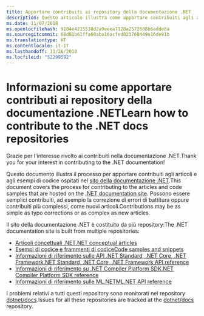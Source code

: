 ```yaml
---
title: Apportare contribuiti ai repository della documentazione .NET
description: Questo articolo illustra come apportare contribuiti agli articoli e agli esempi di codice disponibili nei repository che costituiscono la documentazione .NET.
ms.date: 11/07/2018
ms.openlocfilehash: 9104e4215538d2a9eeea7128a2572608b6adde8a
ms.sourcegitcommit: 68d81b61ffa60aba16acfed023760449e16de91b
ms.translationtype: HT
ms.contentlocale: it-IT
ms.lasthandoff: 11/26/2018
ms.locfileid: "52299592"
---
```

# <a name="learn-how-to-contribute-to-the-net-docs-repositories"></a><span data-ttu-id="00980-103">Informazioni su come apportare contributi ai repository della documentazione .NET</span><span class="sxs-lookup"><span data-stu-id="00980-103">Learn how to contribute to the .NET docs repositories</span></span>

<span data-ttu-id="00980-104">Grazie per l'interesse rivolto ai contribuiti nella documentazione .NET.</span><span class="sxs-lookup"><span data-stu-id="00980-104">Thank you for your interest in contributing to the .NET documentation!</span></span>

<span data-ttu-id="00980-105">Questo documento illustra il processo per apportare contribuiti agli articoli e agli esempi di codice ospitati nel [sito della documentazione .NET](https://docs.microsoft.com/dotnet).</span><span class="sxs-lookup"><span data-stu-id="00980-105">This document covers the process for contributing to the articles and code samples that are hosted on the [.NET documentation site](https://docs.microsoft.com/dotnet).</span></span> <span data-ttu-id="00980-106">Possono essere semplici contribuiti, ad esempio la correzione di errori di battitura oppure contribuiti più complessi, come nuovi articoli.</span><span class="sxs-lookup"><span data-stu-id="00980-106">Contributions may be as simple as typo corrections or as complex as new articles.</span></span>

<span data-ttu-id="00980-107">Il sito della documentazione .NET è costituito da più repository:</span><span class="sxs-lookup"><span data-stu-id="00980-107">The .NET documentation site is built from multiple repositories:</span></span>

- [<span data-ttu-id="00980-108">Articoli concettuali .NET</span><span class="sxs-lookup"><span data-stu-id="00980-108">.NET conceptual articles</span></span>](https://github.com/dotnet/docs)
- [<span data-ttu-id="00980-109">Esempi di codice e frammenti di codice</span><span class="sxs-lookup"><span data-stu-id="00980-109">Code samples and snippets</span></span>](https://github.com/dotnet/samples)
- [<span data-ttu-id="00980-110">Informazioni di riferimento sulle API .NET Standard, .NET Core, .NET Framework</span><span class="sxs-lookup"><span data-stu-id="00980-110">.NET Standard, .NET Core, .NET Framework API reference</span></span>](https://github.com/dotnet/dotnet-api-docs)
- [<span data-ttu-id="00980-111">Informazioni di riferimento su .NET Compiler Platform SDK</span><span class="sxs-lookup"><span data-stu-id="00980-111">.NET Compiler Platform SDK reference</span></span>](https://github.com/dotnet/roslyn-api-docs)
- [<span data-ttu-id="00980-112">Informazioni di riferimento sulle ML.NET</span><span class="sxs-lookup"><span data-stu-id="00980-112">ML.NET API reference</span></span>](https://github.com/dotnet/ml-api-docs)

<span data-ttu-id="00980-113">I problemi relativi a tutti questi repository sono monitorati nel repository [dotnet/docs](https://github.com/dotnet/docs/issues).</span><span class="sxs-lookup"><span data-stu-id="00980-113">Issues for all these repositories are tracked at the [dotnet/docs](https://github.com/dotnet/docs/issues) repository.</span></span>
